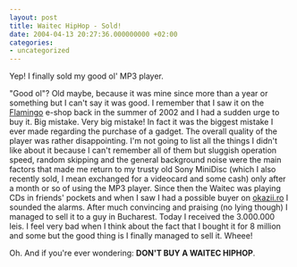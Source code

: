 ```yaml
---
layout: post
title: Waitec HipHop - Sold!
date: 2004-04-13 20:27:36.000000000 +02:00
categories:
- uncategorized
---
```

Yep! I finally sold my good ol' MP3 player.

"Good ol"? Old maybe, because it was mine since more than a year or something but I can't say it was good. I remember that I saw it on the <a href="http://www.flamingo.ro">Flamingo</a> e-shop back in the summer of 2002 and I had a sudden urge to buy it. Big mistake. Very big mistake! In fact it was the biggest mistake I ever made regarding the purchase of a gadget. The overall quality of the player was rather disappointing. I'm not going to list all the things I didn't like about it because I can't remember all of them but sluggish operation speed, random skipping and the general background noise were the main factors that made me return to my trusty old Sony MiniDisc (which I also recently sold, I mean exchanged for a videocard and some cash) only after a month or so of using the MP3 player. Since then the Waitec was playing CDs in friends' pockets and when I saw I had a possible buyer on <a href="http://www.okazii.ro/catalog/view_item.php3?LotID=423462">okazii.ro</a> I sounded the alarms. After much convincing and praising (no lying though) I managed to sell it to a guy in Bucharest. Today I received the 3.000.000 leis. I feel very bad when I think about the fact that I bought it for 8 million and some but the good thing is I finally managed to sell it. Wheee!

Oh. And if you're ever wondering: <b>DON'T BUY A WAITEC HIPHOP</b>.
